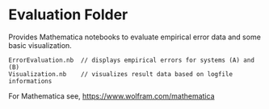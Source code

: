 # Evaluation Folder

Provides Mathematica notebooks to evaluate empirical error data and some basic 
visualization.

    ErrorEvaluation.nb  // displays empirical errors for systems (A) and (B)
    Visualization.nb    // visualizes result data based on logfile informations

For Mathematica see, https://www.wolfram.com/mathematica

